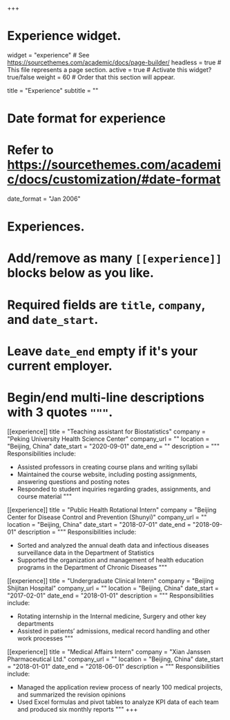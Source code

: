 +++
# Experience widget.
widget = "experience"  # See https://sourcethemes.com/academic/docs/page-builder/
headless = true  # This file represents a page section.
active = true  # Activate this widget? true/false
weight = 60  # Order that this section will appear.

title = "Experience"
subtitle = ""

# Date format for experience
#   Refer to https://sourcethemes.com/academic/docs/customization/#date-format
date_format = "Jan 2006"

# Experiences.
#   Add/remove as many `[[experience]]` blocks below as you like.
#   Required fields are `title`, `company`, and `date_start`.
#   Leave `date_end` empty if it's your current employer.
#   Begin/end multi-line descriptions with 3 quotes `"""`.

[[experience]]
  title = "Teaching assistant for Biostatistics"
  company = "Peking University Health Science Center"
  company_url = ""
  location = "Beijing, China"
  date_start = "2020-09-01"
  date_end = ""
  description = """
  Responsibilities include:
  
  * Assisted professors in creating course plans and writing syllabi
  * Maintained the course website, including posting assignments, answering questions and posting notes
  * Responded to student inquiries regarding grades, assignments, and course material
  """

[[experience]]
  title = "Public Health Rotational Intern"
  company = "Beijing Center for Disease Control and Prevention (Shunyi)"
  company_url = ""
  location = "Beijing, China"
  date_start = "2018-07-01"
  date_end = "2018-09-01"
  description = """
  Responsibilities include:
  
  * Sorted and analyzed the annual death data and infectious diseases surveillance data in the Department of Statistics
  * Supported the organization and management of health education programs in the Department of Chronic Diseases
  """
  
  [[experience]]
  title = "Undergraduate Clinical Intern"
  company = "Beijing Shijitan Hospital"
  company_url = ""
  location = "Beijing, China"
  date_start = "2017-02-01"
  date_end = "2018-01-01"
  description = """
  Responsibilities include:
  
  * Rotating internship in the Internal medicine, Surgery and other key departments
  * Assisted in patients’ admissions, medical record handling and other work processes
  """
  
  [[experience]]
  title = "Medical Affairs Intern"
  company = "Xian Janssen Pharmaceutical Ltd."
  company_url = ""
  location = "Beijing, China"
  date_start = "2018-01-01"
  date_end = "2018-06-01"
  description = """
  Responsibilities include:
  
  * Managed the application review process of nearly 100 medical projects, and summarized the revision opinions
  * Used Excel formulas and pivot tables to analyze KPI data of each team and produced six monthly reports
  """
+++

